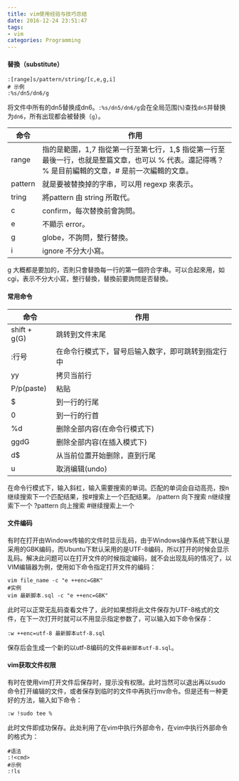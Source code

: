 ```yaml
---
title: vim使用经验与技巧总结
date: 2016-12-24 23:51:47
tags:
- vim
categories: Programming
---
```



#### 替換（substitute）

```shell
:[range]s/pattern/string/[c,e,g,i]
# 示例
:%s/dn5/dn6/g
```

将文件中所有的dn5替换成dn6。`:%s/dn5/dn6/g`会在全局范围(`%`)查找`dn5`并替换为`dn6`，所有出现都会被替换（`g`）。

<!-- more -->


| 命令      | 作用                                       |
| ------- | ---------------------------------------- |
| range   | 指的是範圍，1,7 指從第一行至第七行，1,$ 指從第一行至最後一行，也就是整篇文章，也可以 % 代表。還記得嗎？ % 是目前編輯的文章，# 是前一次編輯的文章。 |
| pattern | 就是要被替換掉的字串，可以用 regexp 來表示。               |
| tring   | 將pattern 由 string 所取代。                   |
| c       | confirm，每次替換前會詢問。                        |
| e       | 不顯示 error。                               |
| g       | globe，不詢問，整行替換。                          |
| i       | ignore 不分大小寫。                            |


g 大概都是要加的，否則只會替換每一行的第一個符合字串。可以合起來用，如 cgi，表示不分大小寫，整行替換，替換前要詢問是否替換。

#### 常用命令


| 命令           | 作用                        |
| ------------ | ------------------------- |
| shift + g(G) | 跳转到文件末尾                   |
| :行号          | 在命令行模式下，冒号后输入数字，即可跳转到指定行中 |
| yy           | 拷贝当前行                     |
| P/p(paste)   | 粘贴                        |
| $            | 到一行的行尾                    |
| 0            | 到一行的行首                    |
| %d           | 删除全部内容(在命令行模式下)           |
| ggdG         | 删除全部内容(在插入模式下)            |
| d$           | 从当前位置开始删除，直到行尾            |
| u            | 取消编辑(undo)                |

在命令行模式下，输入斜杠，输入需要搜索的单词。匹配的单词会自动高亮，按n继续搜索下一个匹配结果，按#搜索上一个匹配结果。
/pattern 向下搜索 n继续搜索下一个
?pattern 向上搜索 #继续搜索上一个

#### 文件编码

有时在打开由Windows传输的文件时显示乱码，由于Windows操作系统下默认是采用的GBK编码，而Ubuntu下默认采用的是UTF-8编码，所以打开的时候会显示乱码。解决此问题可以在打开文件的时候指定编码，就不会出现乱码的情况了，以VIM编辑器为例，使用如下命令指定打开文件的编码：

```shell
vim file_name -c "e ++enc=GBK"
#实例
vim 最新脚本.sql -c "e ++enc=GBK"
```

此时可以正常无乱码查看文件了，此时如果想将此文件保存为UTF-8格式的文件，在下一次打开时就可以不用显示指定参数了，可以输入如下命令保存：

```shell
:w ++enc=utf-8 最新脚本utf-8.sql
```

保存后会生成一个新的以utf-8编码的文件`最新脚本utf-8.sql`。

#### vim获取文件权限

有时在使用vim打开文件后保存时，提示没有权限。此时当然可以退出再以sudo命令打开编辑的文件，或者保存到临时的文件中再执行mv命令。但是还有一种更好的方法，输入如下命令：

```shell
:w !sudo tee % 
```

此时文件即成功保存。此处利用了在vim中执行外部命令，在vim中执行外部命令的格式为：

```shell
#语法
:!<cmd>
#示例
:!ls
```



